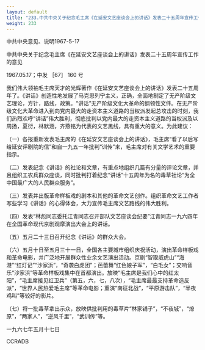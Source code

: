 ```yaml
---
layout: default
title: "233.中共中央关于纪念毛主席《在延安文艺座谈会上的讲话》发表二十五周年宣传工作的意见"
weight: 233
---
```


中共中央意见、说明1967-5-17

中共中央关于纪念毛主席《在延安文艺座谈会上的讲话》发表二十五周年宣传工作的意见

1967.05.17；中发 ［67］ 160 号

我们伟大领袖毛主席天才的光辉著作《在延安文艺座谈会上的讲话》发表二十五周年了。《讲话》创造性地发展了马克思列宁主义，正确，全面地制定了无产阶级文艺理论，方针，路线，政策。“讲话”无产阶级文化大革命的纲领性文件。在无产阶级文化大革命进入到向党内最大的走资本主义道路的当权派发起总攻击的时刻，我们热烈欢呼“讲话”伟大胜利，彻底批判以党内最大的走资本主义道路的当权派及以周扬，夏衍，林默涵，齐燕铭为代表的文艺黑线，具有重大的意义。为此建议：

（一）各报重新发表毛主席的《在延安文艺座谈会上的讲话》，毛主席“看了以后写给延安评剧院的信”和自一九五一年批判“训传”来，毛主席对有关文学艺术的重要指示。

（二）发表纪念《讲话》的社论和文章，有重点地组织几篇有分量的评论文章，并且组织工农兵群众座谈，同时批判打着纪念“讲话”十五周年为名的毒草社论“为全中国最广大的人民群众服务”。

（三）发表并出版革命样板戏的剧本和其他的革命文艺创作。组织革命文艺工作者写些学习《讲话》的心得体会，大力宣传毛主席文艺路线的伟大胜利。

（四）发表“林彪同志委托江青同志召开部队文艺座谈会纪要”江青同志一九六四年在全国革命现代京剧观摩演出大会上的讲话。

（五）五月二十三日召开纪念《讲话》的群众大会。

（六）五月十日至五月三十一日，全国各主要城市组织庆祝活动，演出革命样板戏和革命电影，并广泛地开展群众性业余文艺演出活动。京剧“智取威虎山”“海港”“红灯记”“沙家浜”，“奇袭白虎团”；芭蕾舞“红色娘子军”，“白毛女”；交响音乐“沙家浜”等革命样板戏集中在首都演出。放映“毛主席是我们心中的红太阳”，“毛主席接见红卫兵”（第五，六，七，八次），“毛主席最最支持革命造反派”，“世界人民热爱毛主席”等革命电影；重演“南征北战”，“平原游击队”，“半夜鸡叫”等较好的影片。

（七）将一批毒草拿出示众，放映供批判用的毒草片“林家铺子”，“不夜城”，“燎原”，“两家人”，“逆风千里”，“武训传”等。

一九六七年五月十七日

CCRADB

